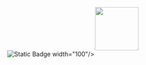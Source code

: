 <!DOCTYPE html>
<html>
  <body>
    <div id="header" align="center">
      <img src="https://media.giphy.com/media/RN8FdaB6T1bkkI5n4I/giphy.gif" width="100"/>
    </div>
    <div>
      <img alt="Static Badge" src="https://img.shields.io/badge/LinkedIn-blue">
 width="100"/>
    </div>
  </body>
</html>
